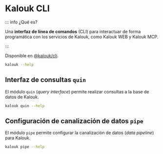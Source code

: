 # Kalouk CLI

::: info ¿Qué es?

Una **interfaz de línea de comandos** (CLI) para interactuar de forma programática con los servicios de Kalouk, como Kalouk WEB y Kalouk MCP.

:::

Disponible en <span class="i-simple-icons-npm"></span> [@kalouk/cli](https://www.npmjs.com/package/@kalouk/cli).

```bash
kalouk --help
```

## Interfaz de consultas `quin`

El módulo `quin` (_query interface_) permite realizar consultas a la base de datos de Kalouk.

```bash
kalouk quin --help
```

## Configuración de canalización de datos `pipe`

El módulo `pipe` permite configurar la canalización de datos (_data pipeline_) para Kalouk.

```bash
kalouk pipe --help
```
